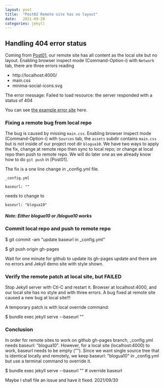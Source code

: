 ```yaml
---
layout: post
title:  "Post02 Remote site has no layout"
date:   2021-09-28
categories: jekyll
---
```

## Handling 404 error status

Coming from [Post01](/jekyll/2021/09/28/post01.html), our remote site has all content as the local site but no layout.
Enabling browser inspect mode (Command-Option-i) with `Network` tab, there are three errors reading
* http://localhost:4000/
* main.css
* minima-social-icons.svg

The error message: Failed to load resource: the server responded with a status of 404

You can see [the example error site](https://kuolai.gitgub.io/blogua07) here.

### Fixing a remote bug from local repo

The bug is caused by missing `main.css`. Enabling browser inspect mode (Command-Option-i) with `Sources` tab, the `assets` subdir contains `main.css` but is not inside of our project root dir `blogua10`. We have two ways to apply the fix, change at remote repo then sync to local repo; or change at local repo then push to remote repo. We will do later one as we already know how to do `git push` in [Post01]. 

The fix is a one line change in _config.yml file.

`_config.yml`
```
baseurl: ""
```
needs to change to
```
baseurl: "blogua10"
```
##### Note: Either blogua10 or /blogua10 works

### Commit local repo and push to remote repo

$ git commit -am "update baseurl in _config.yml"

$ git push origin gh-pages

Wait for one minute for github to update its gh-pages update and there are no errors and Jekyll demo site with style shown.

### Verify the remote patch at local site, but FAILED

Stop Jekyll server with Ctl-C and restart it. Browser at localhost:4000, and our local site has no style and with three errors. A bug fixed at remote site caused a new bug at local site!!!

A temporary patch is with local override command:

$ bundle exec jekyll serve --baseurl ""

### Conclusion

In order for remote sites to work on github gh-pages branch, _config.yml needs baseurl: "blogua10". However, for
a local site (localhost:4000) to work, baseurl needs to be empty (""). Since we want single source tree that is
identical locally and remotely, we keep baseurl: "blogua10" in _config.yml but use a terminal command to override it.

$ bundle exec jekyll serve --baseurl ""  # override baseurl 

Maybe I shall file an issue and have it fixed. 2021/09/30